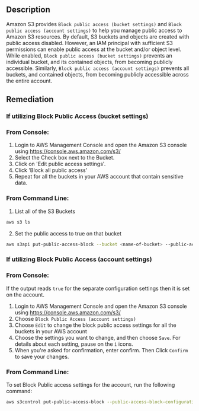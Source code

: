## Description

Amazon S3 provides `Block public access (bucket settings)` and `Block public access (account settings)` to help you manage public access to Amazon S3 resources. By default, S3 buckets and objects are created with public access disabled. However, an IAM principal with sufficient S3 permissions can enable public access at the bucket and/or object level. While enabled, `Block public access (bucket settings)` prevents an individual bucket, and its contained objects, from becoming publicly accessible. Similarly, `Block public access (account settings)` prevents all buckets, and contained objects, from becoming publicly accessible across the entire account.

## Remediation

### If utilizing Block Public Access (bucket settings) 
### From Console:

1. Login to AWS Management Console and open the Amazon S3 console using https://console.aws.amazon.com/s3/
2. Select the Check box next to the Bucket.
3. Click on 'Edit public access settings'.
4. Click 'Block all public access'
5. Repeat for all the buckets in your AWS account that contain sensitive data.

### From Command Line:

1. List all of the S3 Buckets

```bash
aws s3 ls
```

2. Set the public access to true on that bucket

```bash
aws s3api put-public-access-block --bucket <name-of-bucket> --public-access-block-configuration "BlockPublicAcls=true,IgnorePublicAcls=true,BlockPublicPolicy=true,RestrictPublicBuckets=true"
```

### If utilizing Block Public Access (account settings)
### From Console:

If the output reads `true` for the separate configuration settings then it is set on the account.

1. Login to AWS Management Console and open the Amazon S3 console using https://console.aws.amazon.com/s3/
2. Choose `Block Public Access (account settings)`
3. Choose `Edit` to change the block public access settings for all the buckets in your AWS account
4. Choose the settings you want to change, and then choose `Save`. For details about each setting, pause on the `i` icons.
5. When you're asked for confirmation, enter confirm. Then Click `Confirm` to save your changes.

### From Command Line:

To set Block Public access settings for the account, run the following command:

```bash
aws s3control put-public-access-block --public-access-block-configuration BlockPublicAcls=true, IgnorePublicAcls=true, BlockPublicPolicy=true, RestrictPublicBuckets=true --account-id <value>
```

